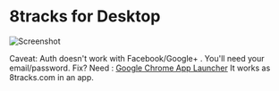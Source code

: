 8tracks for Desktop
===================

![Screenshot](http://f.cl.ly/items/3b2J2j341c3E3R2B0T2d/8tracks.png)


Caveat: Auth doesn't work with Facebook/Google+ . You'll need your email/password. Fix?
Need : [Google Chrome App Launcher](https://chrome.google.com/webstore/launcher)
It works as 8tracks.com in an app. 
